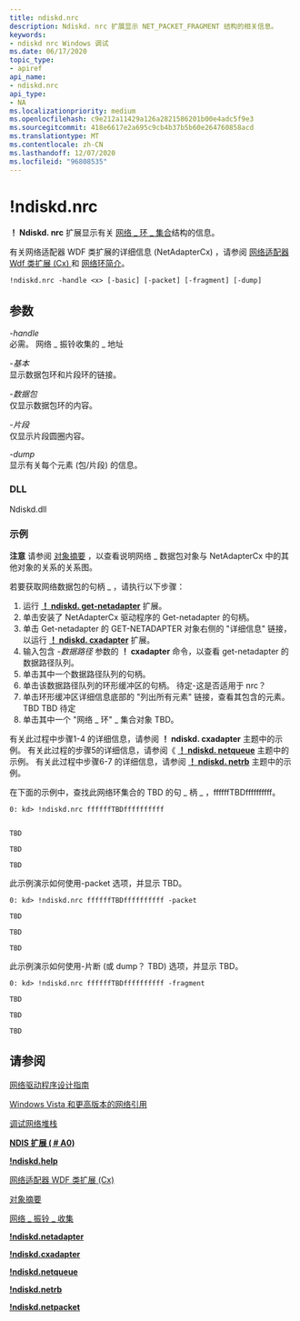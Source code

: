 ```yaml
---
title: ndiskd.nrc
description: Ndiskd. nrc 扩展显示 NET_PACKET_FRAGMENT 结构的相关信息。
keywords:
- ndiskd nrc Windows 调试
ms.date: 06/17/2020
topic_type:
- apiref
api_name:
- ndiskd.nrc
api_type:
- NA
ms.localizationpriority: medium
ms.openlocfilehash: c9e212a11429a126a2821586201b00e4adc5f9e3
ms.sourcegitcommit: 418e6617e2a695c9cb4b37b5b60e264760858acd
ms.translationtype: MT
ms.contentlocale: zh-CN
ms.lasthandoff: 12/07/2020
ms.locfileid: "96808535"
---
```

# <a name="ndiskdnrc"></a>!ndiskd.nrc

**！ Ndiskd. nrc** 扩展显示有关 [网络 \_ 环 \_ 集合](/windows-hardware/drivers/ddi/ringcollection/ns-ringcollection-_net_ring_collection)结构的信息。

有关网络适配器 WDF 类扩展的详细信息 (NetAdapterCx) ，请参阅 [网络适配器 Wdf 类扩展 (Cx) ](../netcx/index.md) 和 [网络环简介](../netcx/introduction-to-net-rings.md)。

```console
!ndiskd.nrc -handle <x> [-basic] [-packet] [-fragment] [-dump]
```

## <a name="parameters"></a>参数

*-handle*    
必需。 网络 \_ 振铃收集的 \_ 地址

*-基本*    
显示数据包环和片段环的链接。

*-数据包*     
仅显示数据包环的内容。

*-片段*     
仅显示片段圆圈内容。

*-dump*     
显示有关每个元素 (包/片段) 的信息。

### <a name="dll"></a>DLL

Ndiskd.dll

### <a name="examples"></a>示例

**注意**  请参阅 [对象摘要](../netcx/summary-of-netadaptercx-objects.md) ，以查看说明网络 \_ 数据包对象与 NetAdapterCx 中的其他对象的关系的关系图。

若要获取网络数据包的句柄 \_ ，请执行以下步骤：

1. 运行 [**！ ndiskd. get-netadapter**](-ndiskd-netadapter.md) 扩展。
2. 单击安装了 NetAdapterCx 驱动程序的 Get-netadapter 的句柄。
3. 单击 Get-netadapter 的 GET-NETADAPTER 对象右侧的 "详细信息" 链接，以运行 [**！ ndiskd. cxadapter**](-ndiskd-cxadapter.md) 扩展。
4. 输入包含 *-数据路径* 参数的 **！ cxadapter** 命令，以查看 get-netadapter 的数据路径队列。
5. 单击其中一个数据路径队列的句柄。
6. 单击该数据路径队列的环形缓冲区的句柄。 待定-这是否适用于 nrc？
7. 单击环形缓冲区详细信息底部的 "列出所有元素" 链接，查看其包含的元素。 TBD TBD 待定
8. 单击其中一个 "网络 \_ 环" \_ 集合对象 TBD。

有关此过程中步骤1-4 的详细信息，请参阅 **！ ndiskd. cxadapter** 主题中的示例。 有关此过程的步骤5的详细信息，请参阅《 [**！ ndiskd. netqueue**](-ndiskd-netqueue.md) 主题中的示例。 有关此过程中步骤6-7 的详细信息，请参阅 [**！ ndiskd. netrb**](-ndiskd-netrb.md) 主题中的示例。

在下面的示例中，查找此网络环集合的 TBD 的句 \_ 柄 \_ ，ffffffTBDffffffffff。

```console
0: kd> !ndiskd.nrc ffffffTBDffffffffff


TBD

TBD

TBD

```

此示例演示如何使用-packet 选项，并显示 TBD。

```console
0: kd> !ndiskd.nrc ffffffTBDffffffffff -packet

TBD

TBD

TBD

```

此示例演示如何使用-片断 (或 dump？ TBD) 选项，并显示 TBD。

```console
0: kd> !ndiskd.nrc ffffffTBDffffffffff -fragment

TBD

TBD

TBD

```

## <a name="see-also"></a>请参阅

[网络驱动程序设计指南](../network/index.md)

[Windows Vista 和更高版本的网络引用](/windows-hardware/drivers/ddi/_netvista/)

[调试网络堆栈](https://channel9.msdn.com/Shows/Defrag-Tools/Defrag-Tools-175-Debugging-the-Network-Stack)

[**NDIS 扩展 ( # A0)**](ndis-extensions--ndiskd-dll-.md)

[**!ndiskd.help**](-ndiskd-help.md)

[网络适配器 WDF 类扩展 (Cx) ](../netcx/index.md)

[对象摘要](../netcx/summary-of-netadaptercx-objects.md)

[网络 \_ 振铃 \_ 收集](/windows-hardware/drivers/ddi/ringcollection/ns-ringcollection-_net_ring_collection)

[**!ndiskd.netadapter**](-ndiskd-netadapter.md)

[**!ndiskd.cxadapter**](-ndiskd-cxadapter.md)

[**!ndiskd.netqueue**](-ndiskd-netqueue.md)

[**!ndiskd.netrb**](-ndiskd-netrb.md)

[**!ndiskd.netpacket**](-ndiskd-netpacket.md)
